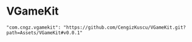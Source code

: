 # VGameKit

```
"com.cngz.vgamekit": "https://github.com/CengizKuscu/VGameKit.git?path=Assets/VGameKit#v0.0.1"
```

